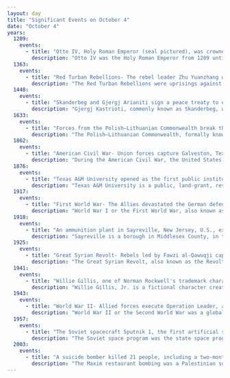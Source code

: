 ```yaml
---
layout: day
title: "Significant Events on October 4"
date: "October 4"
years:
  1209:
    events:
      - title: "Otto IV, Holy Roman Emperor (seal pictured), was crowned."
        description: "Otto IV was the Holy Roman Emperor from 1209 until his death in 1218."
  1363:
    events:
      - title: "Red Turban Rebellions- The rebel leader Zhu Yuanzhang won the Battle of Lake Poyang by deploying ships intentionally set aflame when the emperor tried to escape."
        description: "The Red Turban Rebellions were uprisings against the Yuan dynasty between 1351 and 1368, eventually leading to its collapse. Remnants of the Yuan imperial court retreated northwards and is thereafter known as the Northern Yuan in historiography."
  1448:
    events:
      - title: "Skanderbeg and Gjergj Arianiti sign a peace treaty to end the Albanian–Venetian War."
        description: "Gjergj Kastrioti, commonly known as Skanderbeg, was an Albanian feudal lord and military commander who led a rebellion against the Ottoman Empire in what is today Albania, North Macedonia, Greece, Kosovo, Montenegro, and Serbia."
  1633:
    events:
      - title: "Forces from the Polish–Lithuanian Commonwealth break the Russian siege of Smolensk."
        description: "The Polish–Lithuanian Commonwealth, formally known as the Kingdom of Poland and the Grand Duchy of Lithuania and also referred to as Poland–Lithuania or the First Polish Republic, was a federative real union between the Kingdom of Poland and the Grand Duchy of Lithuania, existing from 1569 to 1795. This state was among the largest and most populated countries of 16th- to 17th-century Europe. At its peak in the early 17th century, the Commonwealth spanned nearly 1,000,000 km2 (390,000 sq mi) and supported a multi-ethnic population of approximately 12 million as of 1618. The official languages of the Commonwealth were Polish and Latin, with Catholicism as the state religion."
  1862:
    events:
      - title: "American Civil War- Union forces capture Galveston, Texas."
        description: "During the American Civil War, the United States Army, the land force that fought to preserve the collective Union of the states, was often referred to as the Union army, the federal army, or the northern army. It proved essential to the restoration and preservation of the United States as a working, viable republic."
  1876:
    events:
      - title: "Texas A&M University opened as the first public institution of higher education in the U.S. state."
        description: "Texas A&M University is a public, land-grant, research university in College Station, Texas, United States. It was founded in 1876 and became the flagship institution of the Texas A&M University System in 1948. Since 2021, Texas A&M has enrolled the largest student body in the United States, and is the only university in Texas to hold simultaneous designations as a land-, sea-, and space-grant institution. It is classified among 'R1- Doctoral Universities – Very high research activity' and is a member of the Association of American Universities."
  1917:
    events:
      - title: "First World War- The Allies devastated the German defence at the Battle of Broodseinde, prompting a crisis among German commanders and causing a severe loss of morale in the 4th Army."
        description: "World War I or the First World War, also known as the Great War, was a global conflict between two coalitions- the Allies and the Central Powers. Fighting took place mainly in Europe and the Middle East, as well as in parts of Africa and the Asia-Pacific, and in Europe was characterised by trench warfare; the widespread use of artillery, machine guns, and chemical weapons (gas); and the introductions of tanks and aircraft. World War I was one of the deadliest conflicts in history, resulting in an estimated 10 million military dead and more than 20 million wounded, plus some 10 million civilian dead from causes including genocide. The movement of large numbers of people was a major factor in the deadly Spanish flu pandemic."
  1918:
    events:
      - title: "An ammunition plant in Sayreville, New Jersey, U.S., exploded, killing around 100 people and destroying more than 300 buildings."
        description: "Sayreville is a borough in Middlesex County, in the U.S. state of New Jersey. Sayreville is within the heart of the Raritan Valley region, located on the south banks of the Raritan River, and also located on the Raritan Bay. As of the 2020 United States census, the borough's population was 45,345, an increase of 2,641 (+6.2%) from the 2010 census count of 42,704, which in turn reflected an increase of 2,327 (+5.8%) from the 40,377 counted in the 2000 census."
  1925:
    events:
      - title: "Great Syrian Revolt- Rebels led by Fawzi al-Qawuqji captured the city of Hama from the French Mandate of Syria."
        description: "The Great Syrian Revolt, also known as the Revolt of 1925, was a general uprising across the State of Syria and Greater Lebanon during the period of 1925 to 1927. The leading rebel forces initially comprised fighters of the Jabal Druze State in southern Syria, and were later joined by Sunni, Druze and Shiite and factions all over Syria. The common goal was to end French occupation in the newly mandated regions, which passed from Turkish to French administration following World War I."
  1941:
    events:
      - title: "Willie Gillis, one of Norman Rockwell's trademark characters, debuted on the cover of The Saturday Evening Post."
        description: "Willie Gillis, Jr. is a fictional character created by Norman Rockwell for a series of World War II paintings that appeared on the covers of 11 issues of The Saturday Evening Post between 1941 and 1946. Gillis was an everyman with the rank of private whose career was tracked on the cover of the Post from induction through discharge without being depicted in battle. He and his girlfriend were modeled by two of Rockwell's acquaintances."
  1943:
    events:
      - title: "World War II- Allied forces execute Operation Leader, an air raid against German shipping near Bodø, Norway."
        description: "World War II or the Second World War was a global conflict between two coalitions- the Allies and the Axis powers. Nearly all of the world's countries participated, with many nations mobilising all resources in pursuit of total war. Tanks and aircraft played major roles, enabling the strategic bombing of cities and delivery of the first and only nuclear weapons ever used in war. World War II was the deadliest conflict in history, resulting in 70 to 85 million deaths, more than half of which were civilians. Millions died in genocides, including the Holocaust, and by massacres, starvation, and disease. After the Allied victory, Germany, Austria, Japan, and Korea were occupied, and German and Japanese leaders were tried for war crimes."
  1957:
    events:
      - title: "The Soviet spacecraft Sputnik 1, the first artificial satellite to orbit the Earth, was launched from the Baikonur Cosmodrome."
        description: "The Soviet space program was the state space program of the Soviet Union, active from 1951 until the dissolution of the Soviet Union in 1991. Contrary to its American, European, and Chinese competitors, which had their programs run under single coordinating agencies, the Soviet space program was divided between several internally competing design bureaus led by Korolev, Kerimov, Keldysh, Yangel, Glushko, Chelomey, Makeyev, Chertok and Reshetnev. Several of these bureaus were subordinated to the Ministry of General Machine-Building. The Soviet space program served as an important marker of claims by the Soviet Union to its superpower status."
  2003:
    events:
      - title: "A suicide bomber killed 21 people, including a two-month-old baby, and injured 60 others inside a restaurant in Haifa, Israel."
        description: "The Maxim restaurant bombing was a Palestinian suicide bombing which occurred on October 4, 2003, in the beachfront restaurant Maxim in Haifa, Israel. Twenty-one civilians were killed and 60 were injured. Among the victims were two families and four children, including a two-month-old baby."
---
```

